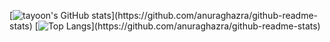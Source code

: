 <!--
**tayoon/tayoon** is a ✨ _special_ ✨ repository because its `README.md` (this file) appears on your GitHub profile.

Here are some ideas to get you started:

- 🔭 I’m currently working on ...
- 🌱 I’m currently learning ...
- 👯 I’m looking to collaborate on ...
- 🤔 I’m looking for help with ...
- 💬 Ask me about ...
- 📫 How to reach me: ...
- 😄 Pronouns: ...
- ⚡ Fun fact: ...
-->

[![tayoon's GitHub stats](https://github-readme-stats.vercel.app/api?username=tayoon&show_icons=true&count_private=true&theme=algolia")](https://github.com/anuraghazra/github-readme-stats)
[![Top Langs](https://github-readme-stats.vercel.app/api/top-langs/?username=tayoon&layout=compact&theme=algolia")](https://github.com/anuraghazra/github-readme-stats)
